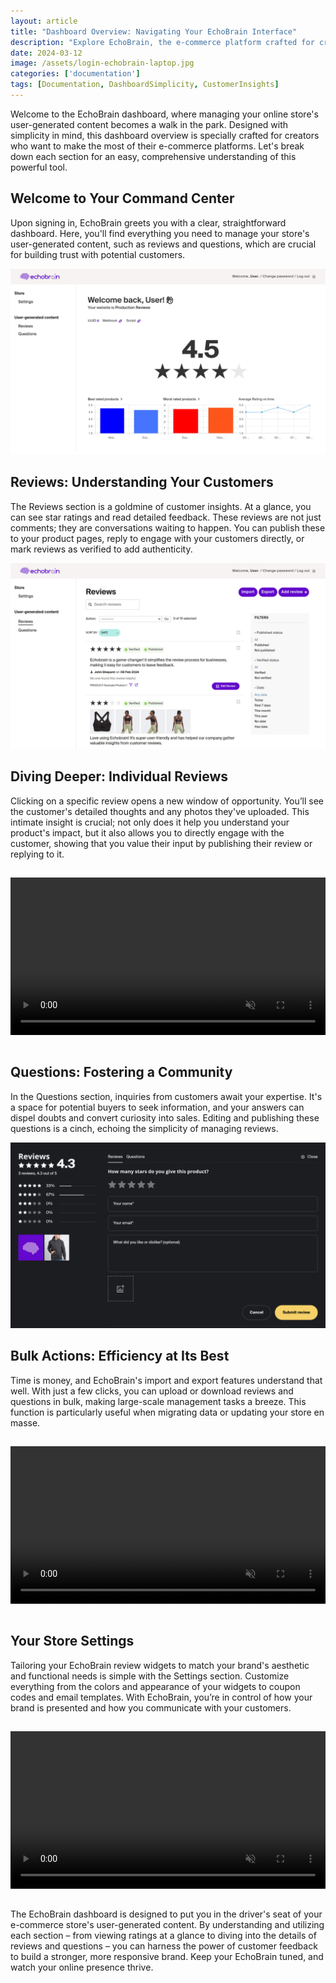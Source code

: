 ```yaml
---
layout: article
title: "Dashboard Overview: Navigating Your EchoBrain Interface"
description: "Explore EchoBrain, the e-commerce platform crafted for creators. Boost your brand with reviews, user-generated content, and cutting-edge AI. Stand out in a saturated market and authentically connect with your customers. Drive your success with EchoBrain!"
date: 2024-03-12
image: /assets/login-echobrain-laptop.jpg
categories: ['documentation']
tags: [Documentation, DashboardSimplicity, CustomerInsights]
---
```


Welcome to the EchoBrain dashboard, where managing your online store's user-generated content becomes a walk in the park. Designed with simplicity in mind, this dashboard overview is specially crafted for creators who want to make the most of their e-commerce platforms. Let's break down each section for an easy, comprehensive understanding of this powerful tool.

## Welcome to Your Command Center
Upon signing in, EchoBrain greets you with a clear, straightforward dashboard. Here, you'll find everything you need to manage your store's user-generated content, such as reviews and questions, which are crucial for building trust with potential customers.

![EchoBrain dashboard welcome](/assets/echo-brain.com_admin_.jpg)

## Reviews: Understanding Your Customers
The Reviews section is a goldmine of customer insights. At a glance, you can see star ratings and read detailed feedback. These reviews are not just comments; they are conversations waiting to happen. You can publish these to your product pages, reply to engage with your customers directly, or mark reviews as verified to add authenticity.

![EchoBrain dashboard reviews](/assets/echo-brain.com_admin_content_reviews.jpg)

## Diving Deeper: Individual Reviews
Clicking on a specific review opens a new window of opportunity. You’ll see the customer's detailed thoughts and any photos they've uploaded. This intimate insight is crucial; not only does it help you understand your product's impact, but it also allows you to directly engage with the customer, showing that you value their input by publishing their review or replying to it.

<video src="/assets/screen-dashboard-review-edit.mp4" muted="" autoplay="" width="100%" loop="" style="margin:15px 0;"></video>

## Questions: Fostering a Community
In the Questions section, inquiries from customers await your expertise. It's a space for potential buyers to seek information, and your answers can dispel doubts and convert curiosity into sales. Editing and publishing these questions is a cinch, echoing the simplicity of managing reviews.

![EchoBrain page questions](/assets/production-reviews-shop.staging.fourthwall.com_products_example-product-1.jpg)

## Bulk Actions: Efficiency at Its Best
Time is money, and EchoBrain's import and export features understand that well. With just a few clicks, you can upload or download reviews and questions in bulk, making large-scale management tasks a breeze. This function is particularly useful when migrating data or updating your store en masse.


<video src="/assets/admin-dashboard-import-export-reviews.mp4" muted="" autoplay="" controls width="100%" loop="" style="margin:15px 0;"></video>

## Your Store Settings
Tailoring your EchoBrain review widgets to match your brand's aesthetic and functional needs is simple with the Settings section. Customize everything from the colors and appearance of your widgets to coupon codes and email templates. With EchoBrain, you’re in control of how your brand is presented and how you communicate with your customers.

<video src="/assets/screenr-dashboard-setting-frontend.mp4" muted="" autoplay="" width="100%" loop="" style="margin:15px 0;"></video>

The EchoBrain dashboard is designed to put you in the driver's seat of your e-commerce store's user-generated content. By understanding and utilizing each section – from viewing ratings at a glance to diving into the details of reviews and questions – you can harness the power of customer feedback to build a stronger, more responsive brand. Keep your EchoBrain tuned, and watch your online presence thrive.





